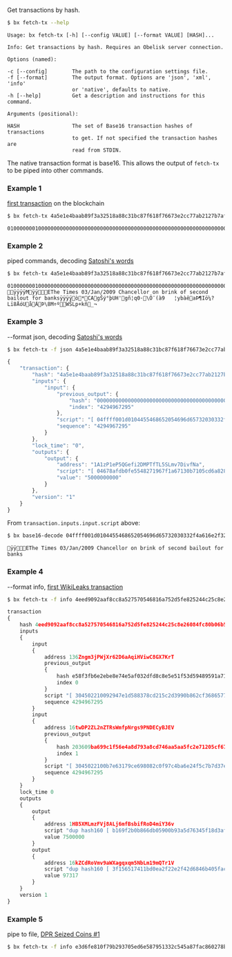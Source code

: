Get transactions by hash.
```sh
$ bx fetch-tx --help
```
```
Usage: bx fetch-tx [-h] [--config VALUE] [--format VALUE] [HASH]...      

Info: Get transactions by hash. Requires an Obelisk server connection.   

Options (named):

-c [--config]        The path to the configuration settings file.        
-f [--format]        The output format. Options are 'json', 'xml', 'info'
                     or 'native', defaults to native.                    
-h [--help]          Get a description and instructions for this command.

Arguments (positional):

HASH                 The set of Base16 transaction hashes of transactions
                     to get. If not specified the transaction hashes are 
                     read from STDIN.
```
The native transaction format is base16. This allows the output of `fetch-tx` to be piped into other commands.
### Example 1
[first transaction](https://blockchain.info/tx/4a5e1e4baab89f3a32518a88c31bc87f618f76673e2cc77ab2127b7afdeda33b) on the blockchain
```sh
$ bx fetch-tx 4a5e1e4baab89f3a32518a88c31bc87f618f76673e2cc77ab2127b7afdeda33b
```
```
01000000010000000000000000000000000000000000000000000000000000000000000000ffffffff4d04ffff001d0104455468652054696d65732030332f4a616e2f32303039204368616e63656c6c6f72206f6e206272696e6b206f66207365636f6e64206261696c6f757420666f722062616e6b73ffffffff0100f2052a01000000434104678afdb0fe5548271967f1a67130b7105cd6a828e03909a67962e0ea1f61deb649f6bc3f4cef38c4f35504e51ec112de5c384df7ba0b8d578a4c702b6bf11d5fac00000000
```
### Example 2
piped commands, decoding [Satoshi's words](http://www.thetimes.co.uk/tto/business/industries/banking/article2160028.ece)
```sh
$ bx fetch-tx 4a5e1e4baab89f3a32518a88c31bc87f618f76673e2cc77ab2127b7afdeda33b | bx base16-decode
```
```
01000000010000000000000000000000000000000000000000000000000000000000000000ffffffff4d04ffff001d0104455468652054696d65732030332f4a616e2f32303039204368616e63656c6c6f72206f6e206272696e6b206f66207365636f6e64206261696c6f757420666f722062616e6b73ffffffff0100f2052a01000000434104678afdb0fe5548271967f1a67130b7105cd6a828e03909a67962e0ea1f61deb649f6bc3f4cef38c4f35504e51ec112de5c384df7ba0b8d578a4c702b6bf11d5fac00000000
ÿÿÿÿMÿÿEThe Times 03/Jan/2009 Chancellor on brink of second bailout for banksÿÿÿÿò*CAgŠý°þUH'gñ¦q0·\Ö¨(à9	¦ybàêaÞ¶Iö¼?Lï8ÄóUåÁÞ\8M÷ºWŠLp+kñ_¬
```
### Example 3
--format json, decoding [Satoshi's words](http://www.thetimes.co.uk/tto/business/industries/banking/article2160028.ece)
```sh
$ bx fetch-tx -f json 4a5e1e4baab89f3a32518a88c31bc87f618f76673e2cc77ab2127b7afdeda33b
```
```js
{
    "transaction": {
        "hash": "4a5e1e4baab89f3a32518a88c31bc87f618f76673e2cc77ab2127b7afdeda33b",
        "inputs": {
            "input": {
                "previous_output": {
                    "hash": "0000000000000000000000000000000000000000000000000000000000000000",
                    "index": "4294967295"
                },
                "script": "[ 04ffff001d0104455468652054696d65732030332f4a616e2f32303039204368616e63656c6c6f72206f6e206272696e6b206f66207365636f6e64206261696c6f757420666f722062616e6b73 ]",
                "sequence": "4294967295"
            }
        },
        "lock_time": "0",
        "outputs": {
            "output": {
                "address": "1A1zP1eP5QGefi2DMPTfTL5SLmv7DivfNa",
                "script": "[ 04678afdb0fe5548271967f1a67130b7105cd6a828e03909a67962e0ea1f61deb649f6bc3f4cef38c4f35504e51ec112de5c384df7ba0b8d578a4c702b6bf11d5f ] checksig",
                "value": "5000000000"
            }
        },
        "version": "1"
    }
}
```
From `transaction.inputs.input.script` above:
```sh
$ bx base16-decode 04ffff001d0104455468652054696d65732030332f4a616e2f32303039204368616e63656c6c6f72206f6e206272696e6b206f66207365636f6e64206261696c6f757420666f722062616e6b73 
```
```
ÿÿEThe Times 03/Jan/2009 Chancellor on brink of second bailout for banks
```
### Example 4
--format info, [first WikiLeaks transaction](https://blockchain.info/tx/4eed9092aaf8cc8a527570546816a752d5fe825244c25c8e26084fc80b06b588)
```sh
$ bx fetch-tx -f info 4eed9092aaf8cc8a527570546816a752d5fe825244c25c8e26084fc80b06b588
```
```js
transaction
{
    hash 4eed9092aaf8cc8a527570546816a752d5fe825244c25c8e26084fc80b06b588
    inputs
    {
        input
        {
            address 136Zngm3jPWjXr62D6aAqiHViwC8GX7KrT
            previous_output
            {
                hash e58f3fb6e2ebe8e74e5af032dfd8c8e5e51f53d59489591a71599a80bdca910d
                index 0
            }
            script "[ 304502210092947e1d588378cd215c2d3990b862cf368657741b5941c3cadf87a46b5a211d02205ef4ba2c1f35886e4272250a2abec2d1f2f21d5c581bf3eb5fc27b5be332660701 ] [ 04aefca2b53d176aa22f730a5497eb32011e15387c63a75780efeb21e981e9728033808732a321b48a8e0e2a5f9c1efb745dd41e9c92c6260daad567544b122446 ]"
            sequence 4294967295
        }
        input
        {
            address 16twDP2ZL2nZTRsWmfpNrgs9PNDECyBJEV
            previous_output
            {
                hash 203609ba699c1f56e4a8d793a8cd746aa5aa5fc2e71205cf67a94487b45bafa9
                index 1
            }
            script "[ 3045022100b7e63179ce698082c0f97c4ba6e24f5c7b7d37e5098c1b46674d03ef17a68b8d022008ebc699df19f11a11e76320719d7c139bb10ce9aa255f674a44b95f54053d9d01 ] [ 04c8f5fbadfe4534eaa3e2ec49dd797aaa43cb13d669dbd6ab769ea45a5ebcdacc6aee8e0e75fec2cb7fa088e16ead1a979f394b5af9e0d2998b6dc5bb6c41b005 ]"
            sequence 4294967295
        }
    }
    lock_time 0
    outputs
    {
        output
        {
            address 1HB5XMLmzFVj8ALj6mfBsbifRoD4miY36v
            script "dup hash160 [ b169f2b0b866db05900b93a5d76345f18d3afb24 ] equalverify checksig"
            value 7500000
        }
        output
        {
            address 16kZCdRoVmv9aWXagqxqm5NbLm19mQTr1V
            script "dup hash160 [ 3f156517411bd0ea2f22e2f42d6846b405facb27 ] equalverify checksig"
            value 97317
        }
    }
    version 1
}
```
### Example 5
pipe to file, [DPR Seized Coins #1](https://blockchain.info/tx/e3d6fe810f79b293705ed6e587951332c545a87fac860278b2ad4447106bb789) 
```sh
$ bx fetch-tx -f info e3d6fe810f79b293705ed6e587951332c545a87fac860278b2ad4447106bb789 > dpr1.txt
```